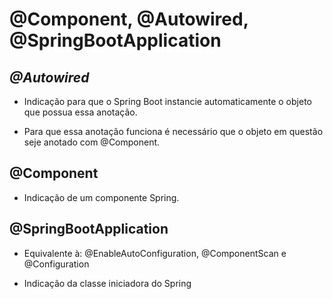 # @Component, @Autowired, @SpringBootApplication

## _@Autowired_

* Indicação para que o Spring Boot instancie automaticamente o objeto que possua essa anotação.

* Para que essa anotação funciona é necessário que o objeto em questão seje anotado com @Component.

## @Component

* Indicação de um componente Spring.

## @SpringBootApplication

* Equivalente à: @EnableAutoConfiguration, @ComponentScan e @Configuration

* Indicação da classe iniciadora do Spring